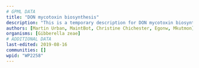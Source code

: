 ```yaml
---
# GPML DATA
title: "DON mycotoxin biosynthesis"
description: "This is a temporary description for DON mycotoxin biosynthesis"
authors: [Martin Urban, MaintBot, Christine Chichester, Egonw, Mkutmon]
organisms: [Gibberella zeae]
# ADDITIONAL DATA
last-edited: 2019-08-16
communities: []
wpid: "WP2258"
---
```

